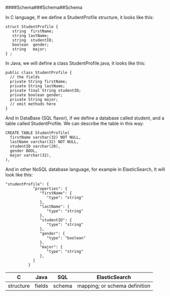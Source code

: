 ####Schema###Schema##Schema

In C language, If we define a StudentProfile structure, it looks like this: 
```
struct StudentProfile {
   string  firstName;
   string lastName;
   string  studentID;
   boolean  gender;
   string   major;
} ; 
```

In Java, we will define a class StudentProfile.java, it looks like this: 
```
public class StudentProfile {
  // the fields 
  private String firstName;
  private String lastName;
  private final String studentID;
  private boolean gender;
  private String major;
  // omit methods here 
}
```

And in DataBase (SQL flavor), if we define a database called student, and a table called StudentProfile. We can describe the table 
in this way: 
```
CREATE TABLE StudentProfile(
  firstName varchar(32) NOT NULL,
  lastName varchar(32) NOT NULL,
  studentID varchar(20),
  gender BOOL,
  major varchar(32),
),
```

And in other NoSQL database language, for example in ElasticSearch, It will look like this: 
```
"studentProfile": {
            "properties": {
               "firstName": {
                  "type": "string"
               },
               "lastName": {
                  "type": "string"
               },
               "studentID": {
                  "type": "string"
               },
               "gender": {
                  "type": "boolean"
               },
               "major": {
                  "type": "string"
               },
            }
          }
```

| C | Java | SQL | ElasticSearch |
| --- | --- | --- | --- |
| structure | fields | schema | mapping; or schema definition |

